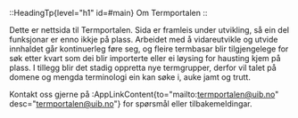 ::HeadingTp{level="h1" id=#main}
Om Termportalen
::

Dette er nettsida til Termportalen. Sida er framleis under utvikling,
så ein del funksjonar er enno ikkje på plass. Arbeidet med å
vidareutvikle og utvide innhaldet går kontinuerleg føre seg, og fleire
termbasar blir tilgjengelege for søk etter kvart som dei blir
importerte eller ei løysing for hausting kjem på plass. I tillegg
blir det stadig oppretta nye termgrupper, derfor vil talet på domene
og mengda terminologi ein kan søke i, auke jamt og trutt.

Kontakt oss gjerne på :AppLinkContent{to="mailto:termportalen@uib.no"
desc="termportalen@uib.no"} for spørsmål eller tilbakemeldingar.

